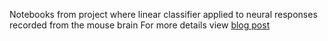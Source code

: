 
Notebooks from project where linear classifier applied to neural responses recorded from the mouse brain
For more details view [blog post](https://kachio.github.io/blog/2016/12/10/Decoding-Identity-of-Natural-Images)

